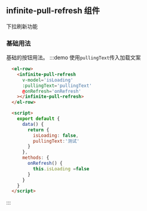 ## infinite-pull-refresh 组件

下拉刷新功能

### 基础用法

基础的按钮用法。
:::demo 使用`pullingText`传入加载文案

```html
  <el-row>
    <infinite-pull-refresh
      v-model='isLoading'
      :pullingText='pullingText'
      @onRefresh='onRefresh'
    ></infinite-pull-refresh>
  </el-row>

  <script>
    export default {
      data() {
        return {
          isLoading: false,
          pullingText:'测试'
        }
      },
      methods: {
        onRefresh() {
          this.isLoading =false
        }
      }
    }
  </script>
```

:::
